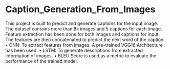 # Caption_Generation_From_Images
This project is built to predict and generate captions for the input image. 
The dataset contains more than 8k images and 5 captions for each image.
Feature extraction has been done for both images and captions for input. The features are then concatenated to predict the next word of the caption.
•	CNN: To extract features from images. A pre-trained VGG16 Architecture has been used.
•	LSTM: To generate descriptions from extracted information of images.
•	BLEU Score is used as a metric to evaluate the performance of the trained model.
